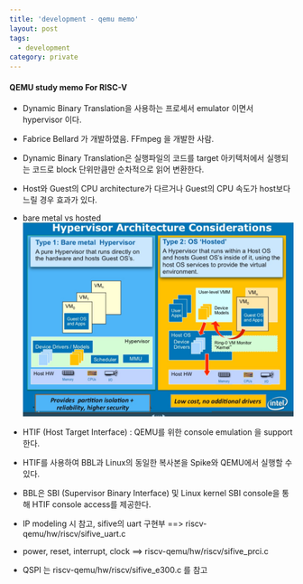 ```yaml
---
title: 'development - qemu memo'
layout: post
tags:
  - development
category: private
---
```

#### QEMU study memo For RISC-V

* Dynamic Binary Translation을 사용하는 프로세서 emulator 이면서 hypervisor 이다.
* Fabrice Bellard 가 개발하였음. FFmpeg 을 개발한 사람.
* Dynamic Binary Translation은 실행파일의 코드를 target 아키텍처에서 실행되는 코드로 block 단위만큼만 순차적으로 읽어 변환한다.
* Host와 Guest의 CPU architecture가 다르거나 Guest의 CPU 속도가 host보다 느릴 경우 효과가 있다.

* bare metal vs hosted
![](/assets/ext_images/development/qemu1.png)

* HTIF (Host Target Interface) :  QEMU를 위한 console emulation 을 support 한다.
* HTIF를 사용하여 BBL과 Linux의 동일한 복사본을 Spike와 QEMU에서 실행할 수 있다.
* BBL은 SBI (Supervisor Binary Interface) 및 Linux kernel SBI console을 통해 HTIF console access를 제공한다.

* IP modeling 시 참고, sifive의 uart 구현부 ==> riscv-qemu/hw/riscv/sifive_uart.c
* power, reset, interrupt, clock ==> riscv-qemu/hw/riscv/sifive_prci.c
* QSPI 는 riscv-qemu/hw/riscv/sifive_e300.c 를 참고